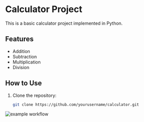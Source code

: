 # Calculator Project

This is a basic calculator project implemented in Python.

## Features

- Addition
- Subtraction
- Multiplication
- Division

## How to Use

1. Clone the repository:
   ```sh
   git clone https://github.com/yourusername/calculator.git

![example workflow](https://github.com/vlunpun/calculator/actions/workflows/main.yaml/badge.svg?branch=BRANCH-NAME)